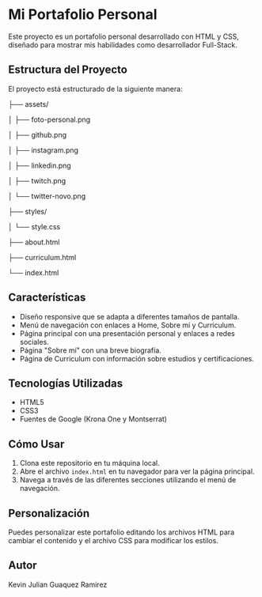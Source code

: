 
# Mi Portafolio Personal

Este proyecto es un portafolio personal desarrollado con HTML y CSS, diseñado para mostrar mis habilidades como desarrollador Full-Stack.

## Estructura del Proyecto

El proyecto está estructurado de la siguiente manera:

├── assets/

│   ├── foto-personal.png

│   ├── github.png

│   ├── instagram.png

│   ├── linkedin.png

│   ├── twitch.png

│   └── twitter-novo.png

├── styles/

│   └── style.css

├── about.html

├── curriculum.html

└── index.html

## Características

- Diseño responsive que se adapta a diferentes tamaños de pantalla.
- Menú de navegación con enlaces a Home, Sobre mí y Curriculum.
- Página principal con una presentación personal y enlaces a redes sociales.
- Página "Sobre mí" con una breve biografía.
- Página de Curriculum con información sobre estudios y certificaciones.

## Tecnologías Utilizadas

- HTML5
- CSS3
- Fuentes de Google (Krona One y Montserrat)

## Cómo Usar

1. Clona este repositorio en tu máquina local.
2. Abre el archivo `index.html` en tu navegador para ver la página principal.
3. Navega a través de las diferentes secciones utilizando el menú de navegación.

## Personalización

Puedes personalizar este portafolio editando los archivos HTML para cambiar el contenido y el archivo CSS para modificar los estilos.

## Autor

Kevin Julian Guaquez Ramirez
